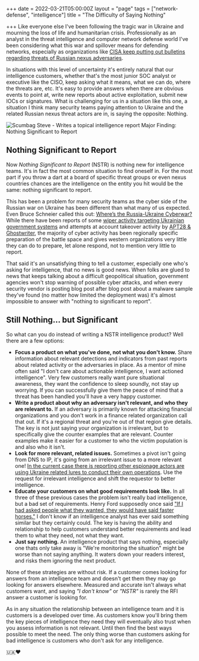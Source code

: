 +++
date = 2022-03-21T05:00:00Z
layout = "page"
tags = ["network-defense", "intelligence"]
title = "The Difficulty of Saying Nothing"

+++
Like everyone else I've been following the tragic war in Ukraine and mourning the loss of life and humanitarian crisis. Professionally as an analyst in the threat intelligence and computer network defense world I've been considering what this war and spillover means for defending networks, especially as organizations like [CISA keep putting out bulletins regarding threats of Russian nexus adversaries](https://www.cisa.gov/news/2022/03/15/mitigating-threats-posed-russian-state-sponsored-cyber-actors-exploitation-default 'MITIGATING THREATS POSED BY RUSSIAN STATE-SPONSORED CYBER ACTORS’ EXPLOITATION OF DEFAULT MULTIFACTOR AUTHENTICATION PROTOCOL AND "PRINTNIGHTMARE" VULNERABILITY').

In situations with this level of uncertainty it's entirely natural that our intelligence customers, whether that's the most junior SOC analyst or executive like the CISO, keep asking what it means, what we can do, where the threats are, etc. It's easy to provide answers when there are obvious events to point at, write new reports about active exploitation, submit new IOCs or signatures. What is challenging for us in a situation like this one, a situation I think many security teams paying attention to Ukraine and the related Russian nexus threat actors are in, is saying the opposite: Nothing.

![Scumbag Steve - Writes a topical intelligence report Major Finding: Nothing Significant to Report](https://memegenerator.net/img/instances/86163283.jpg)

## Nothing Significant to Report

Now _Nothing Significant to Report_ (NSTR) is nothing new for intelligence teams. It's in fact the most common situation to find oneself in. For the most part if you throw a dart at a board of specific threat groups or even nexus countries chances are the intelligence on the entity you hit would be the same: nothing significant to report.

This has been a problem for many security teams as the cyber side of the Russian war on Ukraine has been different than what many of us expected. Even Bruce Schneier called this out: [Where’s the Russia-Ukraine Cyberwar?](https://www.schneier.com/blog/archives/2022/03/wheres-the-russia-ukraine-cyberwar.html "Where’s the Russia-Ukraine Cyberwar?") While there have been reports of some [wiper activity targeting Ukrainian government systems](https://www.crowdstrike.com/blog/technical-analysis-of-whispergate-malware/ "Technical Analysis of the WhisperGate Malicious Bootloader") and attempts at account takeover activity by [APT28 & Ghostwriter](https://blog.google/threat-analysis-group/update-threat-landscape-ukraine/ "An update on the threat landscape"), the majority of cyber activity has been regionally specific preparation of the battle space and gives western organizations very little they can do to prepare, let alone respond, not to mention very little to report.

That said it's an unsatisfying thing to tell a customer, especially one who's asking for intelligence, that no news is good news. When folks are glued to news that keeps talking about a difficult geopolitical situation, government agencies won't stop warning of possible cyber attacks, and when every security vendor is posting blog post after blog post about a malware sample they've found (no matter how limited the deployment was) it's almost impossible to answer with "nothing to significant to report".

## Still Nothing... but Significant

So what can you do instead of writing a NSTR intelligence product? Well there are a few options:

* **Focus a product on what you've done, not what you don't know.** Share information about relevant detections and indicators from past reports about related activity or the adversaries in place. As a mentor of mine often said "I don't care about actionable intelligence, I want actioned intelligence". Very few customers really want pure situational awareness, they want the confidence to sleep soundly, not stay up worrying. If you can successfully give them the peace of mind that a threat has been handled you'll have a very happy customer.
* **Write a product about why an adversary isn't relevant, and who they are relevant to.** If an adversary is primarily known for attacking financial organizations and you don't work in a finance related organization call that out. If it's a regional threat and you're out of that region give details. The key is not just saying your organization is irrelevant, but to specifically give the counter examples that are relevant. Counter examples make it easier for a customer to who the victim population is and also who it isn't.
* **Look for more relevant, related issues.** Sometimes a pivot isn't going from DNS to IP, it's going from an irrelevant issue to a more relevant one! [In the current case there is reporting other espionage actors are using Ukraine related lures to conduct their own operations](https://www.forbes.com/sites/thomasbrewster/2022/03/08/chinese-hackers-ramp-up-europe-attacks-in-time-with-russia-ukraine-war/?sh=6db5d5675ee1 "Forbes: Chinese Hackers Launch Attacks On European Officials In Russia-Ukraine War"). Use the request for irrelevant intelligence and shift the requestor to better intelligence.
* **Educate your customers on what good requirements look like.** In all three of these previous cases the problem isn't really bad intelligence, but a bad set of requirements. Henry Ford supposedly once said ["If I had asked people what they wanted, they would have said faster horses."](https://hbr.org/2011/08/henry-ford-never-said-the-fast "Harvard Business Review: Henry Ford, Innovation, and That “Faster Horse” Quote") I don't know if an intelligence analyst has ever said something similar but they certainly could. The key is having the ability and relationship to help customers understand better requirements and lead them to what they need, not what they want.
* **Just say nothing.** An intelligence product that says nothing, especially one thats only take away is "We're monitoring the situation" might be worse than not saying anything. It waters down your readers interest, and risks them ignoring the next product.

None of these strategies are without risk. If a customer comes looking for answers from an intelligence team and doesn't get them they may go looking for answers elsewhere. Measured and accurate isn't always what customers want, and saying _"I don't know"_ or _"NSTR"_ is rarely the RFI answer a customer is looking for.

As in any situation the relationship between an intelligence team and it is customers is a developed over time. As customers know you'll bring them the key pieces of intelligence they need they will eventually also trust when you assess information is not relevant. Until then find the best ways possible to meet the need. The only thing worse than customers asking for bad intelligence is customers who don't ask for any intelligence.

🇺🇦❤️
